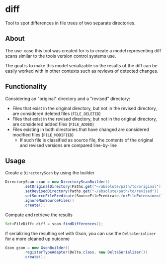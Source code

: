 # diff

Tool to spot differences in file trees of two separate directories.

## About

The use-case this tool was created for is to create a model representing diff scans similar to the tools version control systems use.

The goal is to make this model serializable so the results of the diff can be easily worked with in other contexts such as reviews of detected changes.

## Functionality

Considering an "original" directory and a "revised" directory:

- Files that exist in the original directory, but not in the revised directory, are considered deleted files (`FILE_DELETED`)
- Files that exist in the revised directory, but not in the original directory, are considered added files (`FILE_ADDED`)
- Files existing in both directories that have changed are considered modified files (`FILE_MODIFIED`)
  - If such file is classified as source file, the contents of the original and revised versions are compared line-by-line

## Usage

Create a `DirectoryScan` by using the builder
```java
DirectoryScan scan = new DirectoryScanBuilder()
        .setOriginalDirectory(Paths.get("~/absolute/path/to/original"))
        .setRevisedDirectory(Paths.get("~/absolute/path/to/revised"))
        .setSourceFilePredicate(SourceFilePredicate.forFileExtensions("java", "kt", "xml", "fxml", "css"))
        .ignoreNonSourceFiles()
        .create();
```

Compute and retrieve the results
```java
Set<FileDiff> diff = scan.findDifferences();
```

If serializing the resulting set with Gson, you can use the `DeltaSerializer` for a more cleaned up outcome
```java
Gson gson = new GsonBuilder()
        .registerTypeAdapter(Delta.class, new DeltaSerializer())
        .create();
```
